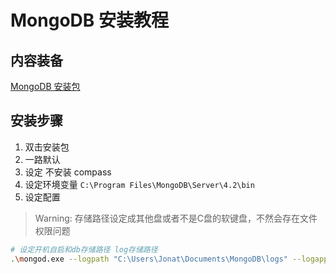 # MongoDB 安装教程

## 内容装备

[MongoDB 安装包](../../archived/installers/mongodb-win32-x86_64-2012plus-4.2.24-signed.msi)

## 安装步骤

1. 双击安装包
2. 一路默认
3. 设定 不安装 compass
4. 设定环境变量 `C:\Program Files\MongoDB\Server\4.2\bin`
5. 设定配置

> Warning:
> 存储路径设定成其他盘或者不是C盘的软键盘，不然会存在文件权限问题

```bash {.line-numbers}
# 设定开机自启和db存储路径 log存储路径
.\mongod.exe --logpath "C:\Users\Jonat\Documents\MongoDB\logs" --logappend --dbpath "C:\Users\Jonat\Documents\MongoDB\db" --directoryperdb --serviceName MongoDB --install
```
